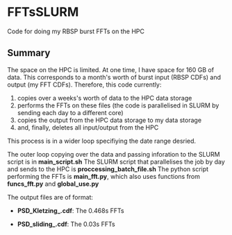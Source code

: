 # FFTsSLURM
Code for doing my RBSP burst FFTs on the HPC

## Summary
The space on the HPC is limited. At one time, I have space for 160 GB of data. This corresponds to a month's worth of burst input (RBSP CDFs) and output (my FFT CDFs).
Therefore, this code currently:

  1. copies over a weeks's worth of data to the HPC data storage
  2. performs the FFTs on these files (the code is parallelised in SLURM by sending each day to a different core)
  3. copies the output from the HPC data storage to my data storage
  4. and, finally, deletes all input/output from the HPC

This process is in a wider loop specifiying the date range desried.

The outer loop copying over the data and passing inforation to the SLURM script is in **main_script.sh**
The SLURM script that parallelises the job by day and sends to the HPC is **proccessing_batch_file.sh**
The python script performing the FFTs is **main_fft.py**, which also uses functions from **funcs_fft.py** and **global_use.py**

The output files are of format:

- **PSD_Kletzing_<datetime>.cdf**: The 0.468s FFTs

- **PSD_sliding_<datetime>.cdf**: The 0.03s FFTs



